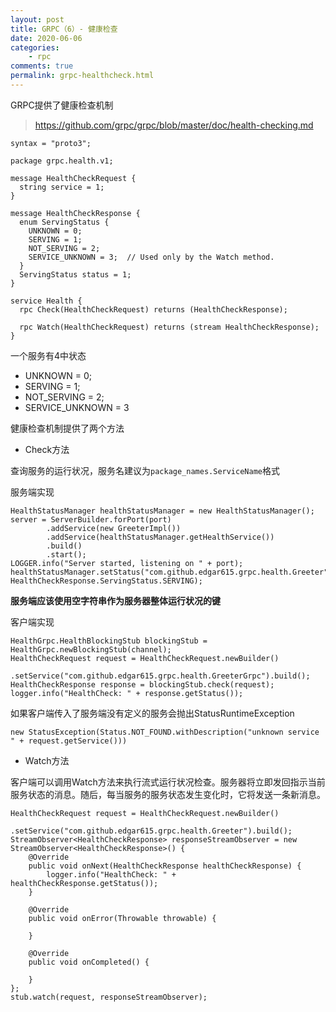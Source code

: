 ```yaml
---
layout: post
title: GRPC（6）- 健康检查
date: 2020-06-06
categories:
    - rpc
comments: true
permalink: grpc-healthcheck.html
---
```


GRPC提供了健康检查机制

> https://github.com/grpc/grpc/blob/master/doc/health-checking.md

```
syntax = "proto3";

package grpc.health.v1;

message HealthCheckRequest {
  string service = 1;
}

message HealthCheckResponse {
  enum ServingStatus {
    UNKNOWN = 0;
    SERVING = 1;
    NOT_SERVING = 2;
    SERVICE_UNKNOWN = 3;  // Used only by the Watch method.
  }
  ServingStatus status = 1;
}

service Health {
  rpc Check(HealthCheckRequest) returns (HealthCheckResponse);

  rpc Watch(HealthCheckRequest) returns (stream HealthCheckResponse);
}
```

一个服务有4中状态

- UNKNOWN = 0;
- SERVING = 1;
- NOT_SERVING = 2;
- SERVICE_UNKNOWN = 3

健康检查机制提供了两个方法

- Check方法 

查询服务的运行状况，服务名建议为`package_names.ServiceName`格式

服务端实现

```
HealthStatusManager healthStatusManager = new HealthStatusManager();
server = ServerBuilder.forPort(port)
        .addService(new GreeterImpl())
        .addService(healthStatusManager.getHealthService())
        .build()
        .start();
LOGGER.info("Server started, listening on " + port);
healthStatusManager.setStatus("com.github.edgar615.grpc.health.Greeter", HealthCheckResponse.ServingStatus.SERVING);
```

**服务端应该使用空字符串作为服务器整体运行状况的键**

客户端实现

```
HealthGrpc.HealthBlockingStub blockingStub = HealthGrpc.newBlockingStub(channel);
HealthCheckRequest request = HealthCheckRequest.newBuilder()
      .setService("com.github.edgar615.grpc.health.GreeterGrpc").build();
HealthCheckResponse response = blockingStub.check(request);
logger.info("HealthCheck: " + response.getStatus());
```

如果客户端传入了服务端没有定义的服务会抛出StatusRuntimeException

```
new StatusException(Status.NOT_FOUND.withDescription("unknown service " + request.getService()))
```

- Watch方法

客户端可以调用Watch方法来执行流式运行状况检查。服务器将立即发回指示当前服务状态的消息。随后，每当服务的服务状态发生变化时，它将发送一条新消息。

```
HealthCheckRequest request = HealthCheckRequest.newBuilder()
        .setService("com.github.edgar615.grpc.health.Greeter").build();
StreamObserver<HealthCheckResponse> responseStreamObserver = new StreamObserver<HealthCheckResponse>() {
    @Override
    public void onNext(HealthCheckResponse healthCheckResponse) {
        logger.info("HealthCheck: " + healthCheckResponse.getStatus());
    }

    @Override
    public void onError(Throwable throwable) {

    }

    @Override
    public void onCompleted() {

    }
};
stub.watch(request, responseStreamObserver);
```

